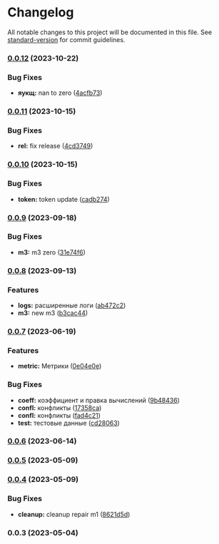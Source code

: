 # Changelog

All notable changes to this project will be documented in this file. See [standard-version](https://github.com/conventional-changelog/standard-version) for commit guidelines.

### [0.0.12](https://github.com/ai-med-tools/finder-psr/compare/v0.0.11...v0.0.12) (2023-10-22)


### Bug Fixes

* **яукщ:** nan to zero ([4acfb73](https://github.com/ai-med-tools/finder-psr/commit/4acfb7337dc6b11c46f998e358eb76f5b2b34bfa))

### [0.0.11](https://github.com/ai-med-tools/finder-psr/compare/v0.0.10...v0.0.11) (2023-10-15)


### Bug Fixes

* **rel:** fix release ([4cd3749](https://github.com/ai-med-tools/finder-psr/commit/4cd3749a747f8d66dc6ca2e2dd5c330020e8af3a))

### [0.0.10](https://github.com/ai-med-tools/finder-psr/compare/v0.0.9...v0.0.10) (2023-10-15)


### Bug Fixes

* **token:** token update ([cadb274](https://github.com/ai-med-tools/finder-psr/commit/cadb2746d09b7b8b9b99754286ccc2d544a06b7d))

### [0.0.9](https://github.com/ai-med-tools/finder-psr/compare/v0.0.8...v0.0.9) (2023-09-18)


### Bug Fixes

* **m3:** m3 zero ([31e74f6](https://github.com/ai-med-tools/finder-psr/commit/31e74f6b2740a387c35671c6f81890c567227cda))

### [0.0.8](https://github.com/ai-med-tools/finder-psr/compare/v0.0.7...v0.0.8) (2023-09-13)


### Features

* **logs:** расширенные логи ([ab472c2](https://github.com/ai-med-tools/finder-psr/commit/ab472c2d96608ee4f765eefbd0b1084ff18d5ff3))
* **m3:** new m3 ([b3cac44](https://github.com/ai-med-tools/finder-psr/commit/b3cac44ac1a0db8c8e8df9de8cecffdb140fffc9))

### [0.0.7](https://github.com/ai-med-tools/finder-psr/compare/v0.0.6...v0.0.7) (2023-06-19)


### Features

* **metric:** Метрики ([0e04e0e](https://github.com/ai-med-tools/finder-psr/commit/0e04e0ea739eef51b0fbbc7a280381691b2d8595))


### Bug Fixes

* **coeff:** коэффициент и правка вычислений ([9b48436](https://github.com/ai-med-tools/finder-psr/commit/9b48436502ab526ed372ad258535c844bc045539))
* **confl:** конфликты ([17358ca](https://github.com/ai-med-tools/finder-psr/commit/17358caa3706f190c1c9a10b579bad9495d2c589))
* **confl:** конфликты ([fad4c21](https://github.com/ai-med-tools/finder-psr/commit/fad4c21823ed699c602caa93556d6dab0279646e))
* **test:** тестовые данные ([cd28063](https://github.com/ai-med-tools/finder-psr/commit/cd280630a78956c9d5edcd94f7f4146e88bf54fb))

### [0.0.6](https://github.com/ai-med-tools/finder-psr/compare/v0.0.5...v0.0.6) (2023-06-14)

### [0.0.5](https://github.com/ai-med-tools/finder-psr/compare/v0.0.4...v0.0.5) (2023-05-09)

### [0.0.4](https://github.com/ai-med-tools/finder-psr/compare/v0.0.3...v0.0.4) (2023-05-09)


### Bug Fixes

* **cleanup:** cleanup repair m1 ([8621d5d](https://github.com/ai-med-tools/finder-psr/commit/8621d5ddb079faad9142de7f45f74983a6a1c7d4))

### 0.0.3 (2023-05-04)

